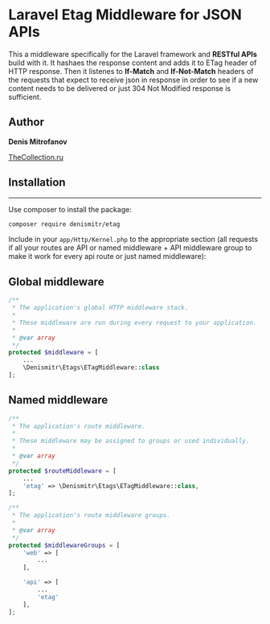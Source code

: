 # Laravel Etag Middleware for JSON APIs
This a middleware specifically for the Laravel framework and __RESTful APIs__ build with it.
It hashaes the response content and adds it to ETag header of HTTP response.
Then it listenes to __If-Match__ and __If-Not-Match__ headers of the requests that expect to
receive json in response in order to see if a new content needs to be delivered or just 304 Not Modified response is sufficient.

## Author
__Denis Mitrofanov__

[TheCollection.ru](https://thecollection.ru)

## Installation
--------

Use composer to install the package:

```bash
composer require denismitr/etag
```

Include in your `app/Http/Kernel.php` to the appropriate section
(all requests if all your routes are API or named middleware + API middleware group to make it work for every api route
or just named middleware):

Global middleware
-------
```php
/**
 * The application's global HTTP middleware stack.
 *
 * These middleware are run during every request to your application.
 *
 * @var array
 */
protected $middleware = [
    ...
    \Denismitr\Etags\ETagMiddleware::class
];
```
Named middleware
---------------
```php
/**
 * The application's route middleware.
 *
 * These middleware may be assigned to groups or used individually.
 *
 * @var array
 */
protected $routeMiddleware = [
    ...
    'etag' => \Denismitr\Etags\ETagMiddleware::class,
];

/**
 * The application's route middleware groups.
 *
 * @var array
 */
protected $middlewareGroups = [
    'web' => [
        ...
    ],

    'api' => [
        ...
        'etag'
    ],
];
```
